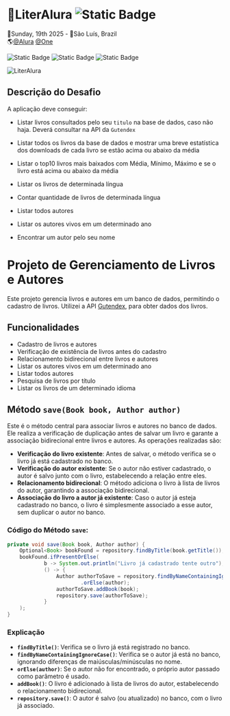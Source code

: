 # 📖LiterAlura ![Static Badge](https://img.shields.io/badge/CONCLU%C3%8DDO-%236DB33F?style=flat-square&color=%236DB33F)
📅Sunday, 19th 2025 - 📍São Luís, Brazil<br>
🌎[@Alura](https://www.alura.com.br/) [@One](https://www.oracle.com/br/)<br>
 
![Static Badge](https://img.shields.io/badge/SpringBoot-%236DB33F?style=for-the-badge&logo=springboot&labelColor=black)
![Static Badge](https://img.shields.io/badge/Postgresql-4169E1?style=for-the-badge&logo=postgresql&logoColor=white&labelColor=black)
![Static Badge](https://img.shields.io/badge/Javascript-%23F7DF1E?style=for-the-badge&logo=javascript&labelColor=black)

![LiterAlura](https://github.com/user-attachments/assets/1d249375-fdda-4422-8a0b-1fe7a51e5511)

## Descrição do Desafio
A aplicação deve conseguir:
- Listar livros consultados pelo seu `titulo` na base de dados, caso não haja. Deverá consultar na API da `Gutendex`
- Listar todos os livros da base de dados e mostrar uma breve estatística dos downloads de cada livro se estão acima ou abaixo da média
- Listar o top10 livros mais baixados com Média, Mínimo, Máximo e se o livro está acima ou abaixo da média
- Listar os livros de determinada língua
- Contar quantidade de livros de determinada língua

- Listar todos autores
- Listar os autores vivos em um determinado ano
- Encontrar um autor pelo seu nome
# Projeto de Gerenciamento de Livros e Autores

Este projeto gerencia livros e autores em um banco de dados, permitindo o cadastro de livros. Utilizei a API [Gutendex](https://gutendex.com/), para obter dados dos livros.


## Funcionalidades

- Cadastro de livros e autores
- Verificação de existência de livros antes do cadastro
- Relacionamento bidirecional entre livros e autores
- Listar os autores vivos em um determinado ano
- Listar todos autores
- Pesquisa de livros por título
- Listar os livros de um determinado idioma



## Método `save(Book book, Author author)`
Este é o método central para associar livros e autores no banco de dados. Ele realiza a verificação de duplicação antes de salvar um livro e garante a associação bidirecional entre livros e autores. As operações realizadas são:

- **Verificação do livro existente**: Antes de salvar, o método verifica se o livro já está cadastrado no banco.
- **Verificação do autor existente**: Se o autor não estiver cadastrado, o autor é salvo junto com o livro, estabelecendo a relação entre eles.
- **Relacionamento bidirecional**: O método adiciona o livro à lista de livros do autor, garantindo a associação bidirecional.
- **Associação do livro a autor já existente**: Caso o autor já esteja cadastrado no banco, o livro é simplesmente associado a esse autor, sem duplicar o autor no banco.
### Código do Método `save`:

```java
private void save(Book book, Author author) {
    Optional<Book> bookFound = repository.findByTitle(book.getTitle());
    bookFound.ifPresentOrElse(
            b -> System.out.println("Livro já cadastrado tente outro"),
            () -> {
                Author authorToSave = repository.findByNameContainingIgnoreCase(author.getName())
                        .orElse(author);
                authorToSave.addBook(book);
                repository.save(authorToSave);
            }
    );
}
```
### Explicação

- **`findByTitle()`**: Verifica se o livro já está registrado no banco.
- **`findByNameContainingIgnoreCase()`**: Verifica se o autor já está no banco, ignorando diferenças de maiúsculas/minúsculas no nome.
- **`orElse(author)`**: Se o autor não for encontrado, o próprio autor passado como parâmetro é usado.
- **`addBook()`**: O livro é adicionado à lista de livros do autor, estabelecendo o relacionamento bidirecional.
- **`repository.save()`**: O autor é salvo (ou atualizado) no banco, com o livro já associado.
